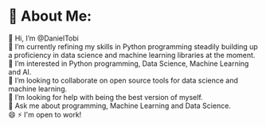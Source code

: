 # 💫 About Me:
👋 Hi, I’m @DanielTobi<br>🌱 I’m currently refining my skills in Python programming steadily building up a proficiency in data science and machine learning libraries at the moment.<br>👀 I’m interested in Python programming, Data Science, Machine Learning and AI.<br>👯 I’m looking to collaborate on open source tools for data science and machine learning.<br>🤔 I’m looking for help with being the best version of myself.<br>💬 Ask me about programming, Machine Learning and Data Science.<br>😄 ⚡ I'm open to work!

<!--
## 🌐 Socials:
[![LinkedIn](https://img.shields.io/badge/LinkedIn-%230077B5.svg?logo=linkedin&logoColor=white)](https://linkedin.com/in/https://www.linkedin.com/in/daniel-tobi-875558203/) [![Twitter](https://img.shields.io/badge/Twitter-%231DA1F2.svg?logo=Twitter&logoColor=white)](https://twitter.com/DanielTobi0) 

# 💻 Tech Stack:
![C](https://img.shields.io/badge/c-%2300599C.svg?style=for-the-badge&logo=c&logoColor=white) ![Python](https://img.shields.io/badge/python-3670A0?style=for-the-badge&logo=python&logoColor=ffdd54)
# 📊 GitHub Stats:
![](https://github-readme-stats.vercel.app/api?username=DanielTobi0&theme=dark&hide_border=false&include_all_commits=false&count_private=false)<br/>
![](https://github-readme-streak-stats.herokuapp.com/?user=DanielTobi0&theme=dark&hide_border=false)<br/>
![](https://github-readme-stats.vercel.app/api/top-langs/?username=DanielTobi0&theme=dark&hide_border=false&include_all_commits=false&count_private=false&layout=compact)
-->

